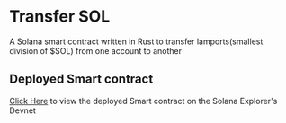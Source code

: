 # Transfer SOL

A Solana smart contract written in Rust to transfer lamports(smallest division of $SOL) from one account to another

## Deployed Smart contract

[Click Here](https://explorer.solana.com/address/D4gg3YpmWw9F3fxt3eDj846Cqs9ZX8AUK4BKnQRsvrcV?cluster=devnet) to view the deployed Smart contract on the Solana Explorer's Devnet